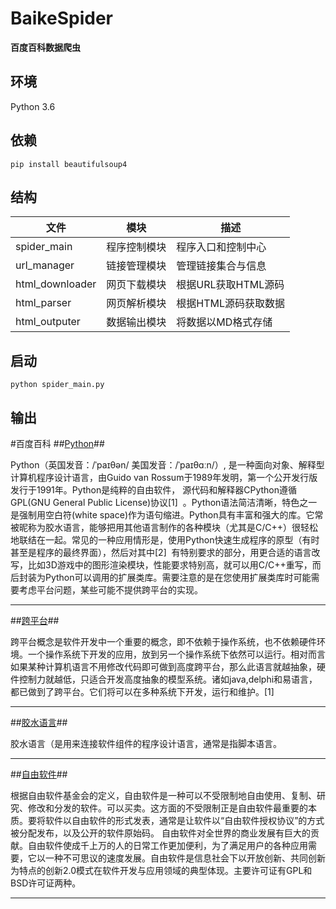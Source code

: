 BaikeSpider
===========

**百度百科数据爬虫**

## 环境 ##
Python 3.6

## 依赖 ##
    pip install beautifulsoup4
    
## 结构 ##
    
| 文件           | 模块         |  描述                     |
| --------       | -----        | ----                      |
| spider_main    | 程序控制模块 |   程序入口和控制中心      |
| url_manager    | 链接管理模块 |   管理链接集合与信息      |
| html_downloader| 网页下载模块 |   根据URL获取HTML源码     |
| html_parser    | 网页解析模块 |   根据HTML源码获取数据    |
| html_outputer  | 数据输出模块 |   将数据以MD格式存储      |

## 启动 ##
    python spider_main.py


## 输出 ##


#百度百科
##[Python](http://baike.baidu.com/view/21087.htm)##
> 
Python（英国发音：/ˈpaɪθən/ 美国发音：/ˈpaɪθɑːn/）, 是一种面向对象、解释型计算机程序设计语言，由Guido van Rossum于1989年发明，第一个公开发行版发行于1991年。Python是纯粹的自由软件， 源代码和解释器CPython遵循 GPL(GNU General Public License)协议[1] 
。Python语法简洁清晰，特色之一是强制用空白符(white space)作为语句缩进。Python具有丰富和强大的库。它常被昵称为胶水语言，能够把用其他语言制作的各种模块（尤其是C/C++）很轻松地联结在一起。常见的一种应用情形是，使用Python快速生成程序的原型（有时甚至是程序的最终界面），然后对其中[2] 
有特别要求的部分，用更合适的语言改写，比如3D游戏中的图形渲染模块，性能要求特别高，就可以用C/C++重写，而后封装为Python可以调用的扩展类库。需要注意的是在您使用扩展类库时可能需要考虑平台问题，某些可能不提供跨平台的实现。


---------

##[跨平台](http://baike.baidu.com/view/469855.htm)##
> 
跨平台概念是软件开发中一个重要的概念，即不依赖于操作系统，也不依赖硬件环境。一个操作系统下开发的应用，放到另一个操作系统下依然可以运行。相对而言如果某种计算机语言不用修改代码即可做到高度跨平台，那么此语言就越抽象，硬件控制力就越低，只适合开发高度抽象的模型系统。诸如java,delphi和易语言，都已做到了跨平台。它们将可以在多种系统下开发，运行和维护。[1] 



---------

##[胶水语言](http://baike.baidu.com/view/2993364.htm)##
> 
胶水语言（是用来连接软件组件的程序设计语言，通常是指脚本语言。


---------

##[自由软件](http://baike.baidu.com/view/20965.htm)##
> 
根据自由软件基金会的定义，自由软件是一种可以不受限制地自由使用、复制、研究、修改和分发的软件。可以买卖。这方面的不受限制正是自由软件最重要的本质。要将软件以自由软件的形式发表，通常是让软件以“自由软件授权协议”的方式被分配发布，以及公开的软件原始码。 自由软件对全世界的商业发展有巨大的贡献。自由软件使成千上万的人的日常工作更加便利，为了满足用户的各种应用需要，它以一种不可思议的速度发展。自由软件是信息社会下以开放创新、共同创新为特点的创新2.0模式在软件开发与应用领域的典型体现。主要许可证有GPL和BSD许可证两种。


---------



